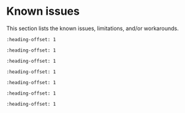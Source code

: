 # Known issues

This section lists the known issues, limitations, and/or workarounds.

```{include} ../../../../release/known_issues/mcux_config_tool_not_well_supported_by_sdk.md
:heading-offset: 1
```
```{include} ../../../../release/known_issues/cloned_project_cannot_build_issue.md
:heading-offset: 1
```
```{include} ../../../../release/known_issues/romapi_flexspi_example_not_working.md
:heading-offset: 1
```
```{include} ../../../../release/known_issues/hello_world_virtual_com.md
:heading-offset: 1
```
```{include} ../../../../release/known_issues/limitations_when_creating_a_new_freertos_based_c_c_project.md
:heading-offset: 1
```
```{include} ../../../../release/known_issues/gpio_toggle_operation.md
:heading-offset: 1
```
```{include} ../../../../release/known_issues/el2go_agent_demo_wifi.md
:heading-offset: 1
```


